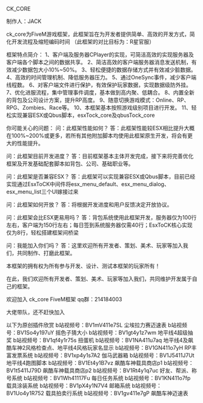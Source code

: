 CK_CORE

制作人：JACK

ck_core为FiveM游戏框架，此框架旨在为开发者提供简单、高效的开发方式，简化开发流程及缩短编码时间
（此框架的对比目标为：R星官服）

框架特点简介：
1、客户端及服务器CPlayer的实现，可简洁高效的实现服务器及客户端各个脚本之间的数据共享。
2、简洁高效的客户端服务器消息发送机制，有效减少数据包大小10%~50%。
3、轻松便捷的数据存储方式并有效减少脏数据。
4、高效的时间管理机制、降低服务器压力。
5、通过OneSync事件，减少客户端线程数。
6、对客户端文件进行保护，有效保护玩家数据，实现数据级防外挂。
7、优化进服流程，集中管理事件调度，基本做到高内聚、低耦合。
8、内置全新的背包及公司设计方案，提升RP高度。
9、随意切换游戏模式：Online、RP、RPG、Zombies、Race等。
10、本框架基本按照游戏级别项目进行开发。
11、轻松实现兼容ESX或Qbus脚本，esxTock_core及qbusTock_core

你可能关心的问题：
问：此框架性能如何？
答：此框架性能较ESX相比提升大概在100%~200%或更多，若所有其他附加脚本均使用此框架原生开发，将会有更大的性能提升。

问：此框架目前开发进度？
答：目前框架基本主体开发完成，接下来将完善优化框架及开发基础配套脚本如背包、公司、基础职业等。

问：此框架是否兼容ESX？
答：此框架可以实现兼容ESX或Qbus脚本，目前已经实现通过EsxToCK中间件将esx_menu_default、esx_menu_dialog、esx_menu_list三个UI嫁接过来

问：此框架如何开放？
答：将根据开发进度和用户反馈决定开放协议。

问：此框架会比ESX更易用吗？
答：背包系统使用此框架开发，服务器仅为100行左右，客户端为150行左右；每日签到系统服务器仅需40行；EsxToCK核心实现仅为8行，轻松搭建框架间桥梁

问：我能加入你们吗？
答：这里欢迎所有开发者、策划、美术、玩家等加入我们，共同制作、打磨此框架。

本框架的拥有权为所有参与开发、设计、测试本框架的玩家所有！

在此，我们欢迎所有开发者、策划、美术、玩家等加入我们，共同维护开发属于自己的框架。

欢迎加入 ck_core FiveM框架 qq群：214184003

大佬带队，还不赶快加入

以下为原创插件欣赏
b站视频号：BV1mV411e7SL 尘埃拉力赛迈速表
b站视频号：BV1So4y197uY 摇色子猜大小
b站视频号：BV1gt4y1z7wm 地平线4超级抽奖
b站视频号：BV1qf4y1r75s 扭蛋机
b站视频号：BV1NA411u7aq 地平线4及飙酷车神2风格检查点、地平线4风格玩家名显示
b站视频号：BV1GN411o7yH RP丰富发票系统
b站视频号：BV1xp4y1s7A2 伽马武器箱
b站视频号：BV1J5411J7Ut 地平线4跑图脚本
b站视频号：BV1Et4y1B7vz 飙酷车神载具商店p1
b站视频号：BV1t5411J79D 飙酷车神载具商店p2
b站视频号：BV1Rt4y1q7uc 好友、帮派、称号系统
b站视频号：BV1Wh41117Fu 每日任务系统
b站视频号：BV1KN411o7fp 载具涂装系统
b站视频号：BV1pX4y1N7V4 邮箱系统
b站视频号：BV1Uo4y1R752 载具拍卖行系统
b站视频号：BV1gv411e7gP 飙酷车神迈速表
